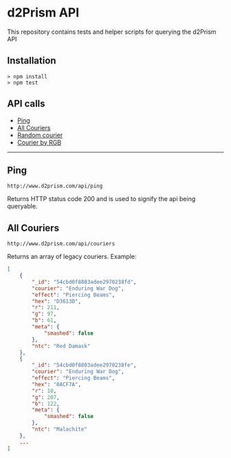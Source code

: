 # d2Prism API

This repository contains tests and helper scripts for querying the d2Prism API

## Installation

```
> npm install
> npm test
```

## API calls

- [Ping](#ping)
- [All Couriers](#all-couriers)
- [Random courier](#random-courier)
- [Courier by RGB](#courier-by-rgb)

---

## Ping

`http://www.d2prism.com/api/ping`

Returns HTTP status code 200 and is used to signify the api being queryable.

## All Couriers

`http://www.d2prism.com/api/couriers`

Returns an array of legacy couriers. Example:

```json
[
	{
	    "_id": "54cbd0f8803adee2970238fd",
	    "courier": "Enduring War Dog",
	    "effect": "Piercing Beams",
	    "hex": "D3613D",
	    "r": 211,
	    "g": 97,
	    "b": 61,
	    "meta": {
	        "smashed": false
	    },
	    "ntc": "Red Damask"
	},
	{
	    "_id": "54cbd0f8803adee2970238fe",
	    "courier": "Enduring War Dog",
	    "effect": "Piercing Beams",
	    "hex": "0ACF7A",
	    "r": 10,
	    "g": 207,
	    "b": 122,
	    "meta": {
	        "smashed": false
	    },
	    "ntc": "Malachite"
	},
	...
]
```